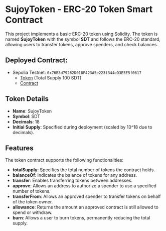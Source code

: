 # SujoyToken - ERC-20 Token Smart Contract

This project implements a basic ERC-20 token using Solidity. The token is named **SujoyToken** with the symbol **SDT** and follows the ERC-20 standard, allowing users to transfer tokens, approve spenders, and check balances.

## Deployed Contract:
- Sepolia Testnet: `0x76B3d79282D018F423A5e223f344eD3E5E5f0617`
  - [Token](https://sepolia.etherscan.io/token/0x76B3d79282D018F423A5e223f344eD3E5E5f0617) (Total Supply 100 SDT)
  - [Contract](https://sepolia.etherscan.io/address/0x76B3d79282D018F423A5e223f344eD3E5E5f0617)

## Token Details

- **Name**: SujoyToken
- **Symbol**: SDT
- **Decimals**: 18
- **Initial Supply**: Specified during deployment (scaled by 10^18 due to decimals).

## Features

The token contract supports the following functionalities:

- **totalSupply**: Specifies the total number of tokens the contract holds.
- **balanceOf**: Indicates the balance of tokens for any address.
- **transfer**: Enables transferring tokens between addresses.
- **approve**: Allows an address to authorize a spender to use a specified number of tokens.
- **transferFrom**: Allows an approved spender to transfer tokens on behalf of the token owner.
- **allowance**: Returns the amount an approved contract is still allowed to spend or withdraw.
- **burn**: Allows a user to burn tokens, permanently reducing the total supply.

